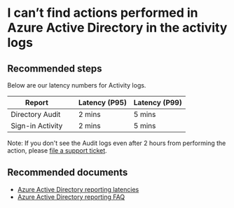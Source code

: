 <properties
    pageTitle="I can’t find actions performed in Azure Active Directory in the activity logs"
    description="I can’t find actions that haven been recently performed in Azure Active Directory in the activity logs"
    service="microsoft.aad"
    resource="Microsoft_AAD_IAM"
    authors="MarkusVi"
    displayOrder="1"
    selfHelpType="resource"
    supportTopicIds=""
    resourceTags="azureadrreports_missingdata_audit"
    productPesIds=""
    cloudEnvironments="public"
	articleId="bb9285b9-2ee1-434e-9497-5307f8b9d93a"
/>

# I can’t find actions performed in Azure Active Directory in the activity logs

## **Recommended steps**

Below are our latency numbers for Activity logs.

 Report           | &nbsp; |  Latency (P95) | Latency (P99)
 ---              | ----   |  ---           | ---
 Directory Audit  | &nbsp; | 2 mins         | 5 mins
 Sign-in Activity | &nbsp; | 2 mins         | 5 mins

Note: If you don't see the Audit logs even after 2 hours from performing the action, please [file a support ticket](https://portal.azure.com/#blade/Microsoft_Azure_Support/HelpAndSupportBlade/newsupportrequest).

## **Recommended documents**

* [Azure Active Directory reporting latencies](https://docs.microsoft.com/azure/active-directory/active-directory-reporting-latencies-azure-portal)<br>
* [Azure Active Directory reporting FAQ](https://docs.microsoft.com/azure/active-directory/active-directory-reporting-faq)

